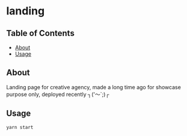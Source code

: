 # landing

## Table of Contents

- [About](#about)
- [Usage](#usage)

## About <a name = "about"></a>

Landing page for creative agency, made a long time ago for showcase purpose only, deployed recently ┐('～`;)┌

## Usage <a name = "usage"></a>

```
yarn start
```
